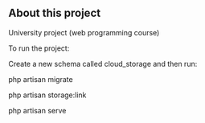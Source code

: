 ## About this project

University project (web programming course)


To run the project:

Create a new schema called cloud_storage and then run:

php artisan migrate

php artisan storage:link

php artisan serve
